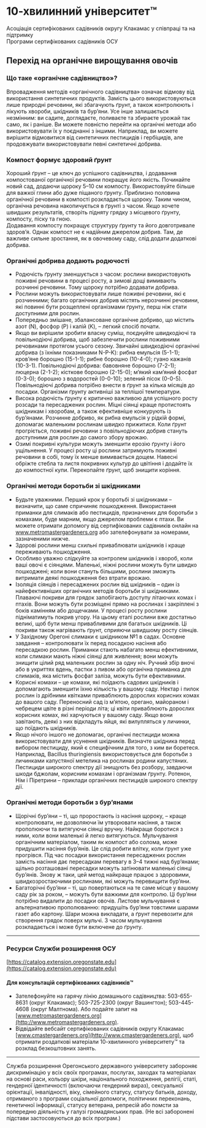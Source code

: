 # 10-хвилинний університет™

Асоціація сертифікованих садівників округу Клакамас у співпраці та на підтримку  
Програми сертифікованих садівників ОСУ  

## Перехід на органічне вирощування овочів

### Що таке «органічне садівництво»?
Впровадження методів «органічного садівництва» означає відмову від використання синтетичних продуктів. Замість цього використовуються лише природні речовини, які збагачують ґрунт, а також контролюють і лікують хвороби, шкідників та бур’яни. Усе інше залишається незмінним: ви садите, доглядаєте, поливаєте та збираєте урожай так само, як і раніше. Ви можете повністю перейти на органічні методи або використовувати їх у поєднанні з іншими. Наприклад, ви можете вирішити відмовитися від синтетичних пестицидів і гербіцидів, але продовжувати використовувати певні синтетичні добрива.

### Компост формує здоровий ґрунт
Хороший ґрунт – це ключ до успішного садівництва, і додавання компостованої органічної речовини покращує його якість. Починайте новий сад, додаючи щороку 5–10 см компосту. Використовуйте більше для важкої глини або дуже піщаного ґрунту. Приблизно половина органічної речовини в компості розкладається щороку. Таким чином, органічна речовина накопичується в ґрунті з часом. Якщо хочете швидших результатів, створіть підняту грядку з місцевого ґрунту, компосту, піску та гною.  
Додавання компосту покращує структуру ґрунту та його довготривале здоров’я. Однак компост не є надійним джерелом добрив. Там, де важливе сильне зростання, як в овочевому саду, слід додати додаткові добрива.

### Органічні добрива додають родючості
- Родючість ґрунту зменшується з часом: рослини використовують поживні речовини в процесі росту, а зимові дощі вимивають розчинні речовини. Тому щороку потрібно додавати добрива.  
- Рослини можуть використовувати лише поживні речовини, які є розчинними; багато органічних добрив містять нерозчинні речовини, які повинні бути розщеплені організмами ґрунту, перш ніж стати доступними для рослин.  
- Попередньо змішане, збалансоване органічне добриво, що містить азот (N), фосфор (P) і калій (K), – легкий спосіб почати.  
- Якщо ви вирішили зробити власну суміш, поєднуйте швидкодіючі та повільнодіючі добрива, щоб забезпечити рослини поживними речовинами протягом усього сезону. Звичайні швидкодіючі органічні добрива (з їхніми показниками N-P-K): рибна емульсія (5-1-1); кров’яне борошно (15-1-1); рибне борошно (10-4-0); гуано кажанів (10-3-1). Повільнодіючі добрива: бавовняне борошно (7-2-1); люцерна (2-1-2); кісткове борошно (2-15-0); м’який кам’яний фосфат (0-3-0); борошно з водоростей (0-0-10); зелений пісок (0-0-5). Повільнодіючі добрива потрібно внести в ґрунт за кілька місяців до посадки. Організми ґрунту активніші за теплішої температури.  
- Висока родючість ґрунту є критично важливою для успішного росту розсади та пересаджених рослин. Міцні сіянці краще протистоять шкідникам і хворобам, а також ефективніше конкурують із бур’янами. Розчинне добриво, як рибна емульсія у рідкій формі, допомагає маленьким рослинам швидко прижитися. Коли ґрунт прогріється, поживні речовини з повільнодіючих добрив стануть доступними для рослин до самого збору врожаю.  
- Озимі покривні культури можуть зменшити ерозію ґрунту і його ущільнення. У процесі росту ці рослини затримують поживні речовини в собі, тому їх менше вимивається дощем. Навесні обріжте стебла та листя покривних культур до цвітіння і додайте їх до компостної купи. Перекопайте ґрунт, щоб знищити коріння.

### Органічні методи боротьби зі шкідниками
- Будьте уважними. Перший крок у боротьбі зі шкідниками – визначити, що саме спричиняє пошкодження. Використання приманки для слимаків або пестицидів, призначених для боротьби з комахами, буде марним, якщо джерелом проблеми є птахи. Ви можете отримати допомогу від сертифікованих садівників онлайн на www.metromastergardeners.org або зателефонувати за номерами, зазначеними нижче.  
- Здорові рослини менш схильні приваблювати шкідників і краще переживають пошкодження.  
- Особливо уважно слідкуйте за контролем шкідників і хвороб, коли ваші овочі є сіянцями. Маленькі, ніжні рослини можуть бути швидко пошкоджені; коли вони стануть більшими, рослини зможуть витримати деякі пошкодження без втрати врожаю.  
- Ізоляція сіянців і пересаджених рослин від шкідників – один із найефективніших органічних методів боротьби зі шкідниками. Плаваючі покриви для грядок запобігають доступу літаючих комах і птахів. Вони можуть бути розміщені прямо на рослинах і закріплені з боків камінням або дощечками. У процесі росту рослини підніматимуть покрив угору. На цьому етапі рослини вже достатньо великі, щоб бути менш привабливими для багатьох шкідників. Ці покриви також нагрівають ґрунт, сприяючи швидшому росту сіянців.  
- У Західному Орегоні слимаки є шкідником №1 в садах. Основне завдання – контролювати їх перед посадкою насіння або пересадкою рослин. Приманки стають набагато менш ефективними, коли слимаки мають ніжні сіянці для живлення; вони можуть знищити цілий ряд маленьких рослин за одну ніч. Ручний збір вночі або в укриттях вдень, пастки з пивом або органічна приманка для слимаків, яка містить фосфат заліза, можуть бути ефективними.  
- Корисні комахи – це комахи, які поїдають садових шкідників і допомагають зменшити їхню кількість у вашому саду. Нектар і пилок рослин із дрібними квітками приваблюють дорослих корисних комах до вашого саду. Переносний сад із м’ятою, орегано, майораном і чебрецем цвіте в різні періоди літа; ці квіти приваблюють дорослих корисних комах, які харчуються у вашому саду. Якщо вони завітають, деякі з них відкладуть яйця, які вилупляться у личинки, що поїдають шкідників.  
- Якщо нічого іншого не допомагає, органічні пестициди можна використовувати для усунення шкідників. Визначте шкідника перед вибором пестициду, який є специфічним для того, з ким ви боретеся. Наприклад, Bacillus thuringiensis використовується для боротьби з личинками капустяної метелика на рослинах родини капустяних. Пестициди широкого спектру дії знищують без розбору, завдаючи шкоди бджолам, корисним комахам і організмам ґрунту. Ротенон, Нім і Піретрини – приклади органічних пестицидів широкого спектру дії.

### Органічні методи боротьби з бур’янами
- Щорічні бур’яни – ті, що проростають із насіння щороку, – краще контролювати, не дозволяючи їм утворювати насіння, а також прополюючи та витягуючи сіянці вручну. Найкраще боротися з ними, коли вони маленькі й легко витягуються. Мульчування органічним матеріалом, таким як компост або солома, може придушити насіння бур’янів. Це слід робити влітку, коли ґрунт уже прогрівся. Під час посадки використання пересаджених рослин замість насіння дає пересадкам перевагу в 3–4 тижні над бур’янами; щільно розташовані пересадки можуть затінювати маленькі сіянці бур’янів. Знову ж таки, цей метод найкраще працює з здоровими, швидкозростаючими рослинами, які можуть перевищити бур’яни.  
- Багаторічні бур’яни – ті, що повертаються на те саме місце у вашому саду рік за роком, – можуть бути важкими для контролю. Ці бур’яни потрібно видалити до посадки овочів. Листове мульчування є альтернативою прополюванню: придушіть бур’яни товстими шарами газет або картону. Шари можна викладати, а ґрунт перевозити для створення грядок поверх мульчі. З часом мульчування розкладається і може бути включене до ґрунту.

---

### Ресурси Служби розширення ОСУ
[https://catalog.extension.oregonstate.edu](https://catalog.extension.oregonstate.edu)

#### Для консультацій сертифікованих садівників™
- Зателефонуйте на гарячу лінію домашнього садівництва: 503-655-8631 (округ Клакамас); 503-725-2300 (округ Вашингтон); 503-445-4608 (округ Малтнома). Або подайте запит на [www.metromastergardeners.org](http://www.metromastergardeners.org).  
- Відвідайте вебсайт сертифікованих садівників округу Клакамас [www.cmastergardeners.org](http://www.cmastergardeners.org), щоб отримати роздаткові матеріали 10-хвилинного університету™ та розклад безкоштовних занять.

---

Служба розширення Орегонського державного університету забороняє дискримінацію у всіх своїх програмах, послугах, заходах та матеріалах на основі раси, кольору шкіри, національного походження, релігії, статі, гендерної ідентичності (включаючи гендерний вираз), сексуальної орієнтації, інвалідності, віку, сімейного статусу, статусу батьків, доходу, отриманого з програми соціальної допомоги, політичних переконань, генетичної інформації, статусу ветерана, репресій або помсти за попередню діяльність у галузі громадянських прав. (Не всі заборонені підстави застосовуються до всіх програм.)